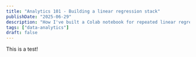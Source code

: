 ```yaml
---
title: "Analytics 101 - Building a linear regression stack"
publishDate: "2025-06-29"
description: "How I've built a Colab notebook for repeated linear regression analyses"
tags: ["data-analytics"]
draft: false
---
```


This is a test!
